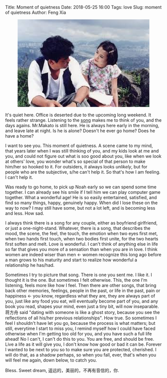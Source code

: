 Title: Moment of quietness
Date: 2018-05-25 16:00
Tags: love
Slug: moment of quietness
Author: Feng Xia

<figure class="col s12 center">
  <img src="/images/buliaoqing.jpeg" style="width:50vw;"/>
</figure>

It's quiet here. Office is deserted due to the upcoming long
weekend. It feels rather strange. Listening to the [song][1] makes me to
think of you, and the days agains. Mr.Makato is still here. He is
always here early in the morning, and leave late at night. Is he is
alone? Doesn't he ever go home? Does he have a home?

[1]: https://www.youtube.com/watch?v=MZqdlZ3juJI

I want to see you. This moment of quietness. A scene came to my mind,
that years later when I was still thinking of you, and my kids look at
me and you, and could not figure out what is soo good about you, like
when we look at others' love, you wonder what's so special of that
person to make him/her so hooked to it. For outsiders, it always looks
_unlikely_, but for people who are the subjective, s/he can't help it.
So that's how I am feeling. I can't help it.

Was ready to go home, to pick up Noah early so we can spend some time
together. I can already see his smile if I tell him we can play
computer game together. What a wonderful age! He is so easily
entertained, satisfied, and find so many things, happy, genuinely
happy. When did I lose these on the way to now? I may still have some,
but not a lot left, and is becoming less and less. How sad.

I always think there is a song for any couple, either as boyfriend
girlfriend, or just a one-night-stand. Whatever, there is a song, that
describes the mood, the scene, the feel, the touch, the emotion when
two eyes first met, when two hands first touch, when two bodies first
unite, for the two hearts first soften and melt. Love is wonderful. I
can't think of anything else in life so far that gives you more of a
sensation than when you are in love. I think women are indeed wiser
than men &larr; women recognize this long ago before a man grows to
his maturity and start to realize how wonderful a relationship he
has/had.

Sometimes I try to picture that song. There is one you sent me. I like
it. I thought it is the one. But sometimes I felt otherwise. This, the
one I'm listening, feels more like how I feel. Then there are other
songs, that bring back other memories, feelings, people in the past,
or life in the past, pain or happiness &larr; you know, regardless
what they are, they are always part of you, just like any food you
eat, will eventually become part of you, and any book you read, shapes
your mind, even just a tiny bit, will now inseparable. 蒋方舟 said
"dating with someone is like a ghost story, because you see the
reflections of all his/her previous relationships". How true. So
sometimes I feel I shouldn't have let you go, because the process is
what matters; but still, everytime I start to miss you, I remind
myself how I could have faced otherwise when I'm getting too old for
you, and you have such a full life ahead! No I can't, I can't do this
to you. You are free, and should be free. Live a life as it will give
you, I don't know how good or bad it can be. Forever I wanted to be
next to you so to make sure you are protected, cherished. I will do
that, as a shadow perhaps, so when you fall, ever, that's when you
will feel me again, down below, to catch you.

Bless. Sweet dream, 遥远的，美丽的，不再有音信的，你.
